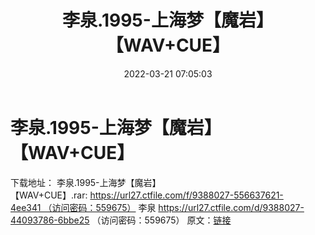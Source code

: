 ﻿---
title: 李泉.1995-上海梦【魔岩】【WAV+CUE】
date: 2022-03-21 07:05:03
categories: WAV车载音乐、镜像
tags: 华语中文
---
# 李泉.1995-上海梦【魔岩】【WAV+CUE】

下载地址：
李泉.1995-上海梦【魔岩】【WAV+CUE】.rar: https://url27.ctfile.com/f/9388027-556637621-4ee341 （访问密码：559675）
李泉
https://url27.ctfile.com/d/9388027-44093786-6bbe25
（访问密码：559675）
原文：[链接](https://blog.sina.com.cn/s/blog_1647c7e7601030waw.html)